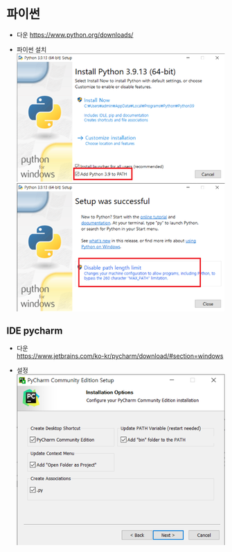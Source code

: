 # 파이썬

- 다운
https://www.python.org/downloads/

- 파이썬 설치
![image](./image/python/1.png)<br/>
![image](./image/python/2.png)<br/>

## IDE pycharm
- 다운<br/>
https://www.jetbrains.com/ko-kr/pycharm/download/#section=windows

- 설정
![image](./image/python/3.png)<br/>



